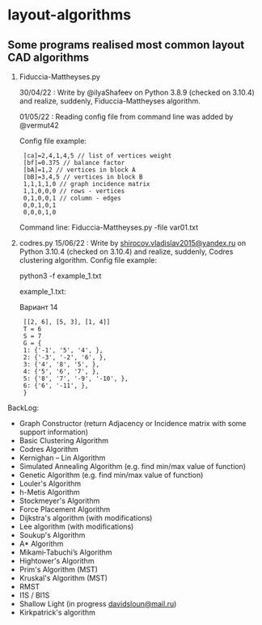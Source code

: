 # layout-algorithms
## Some programs realised most common layout CAD algorithms

1. Fiduccia-Mattheyses.py
	
	30/04/22 : Write by @ilyaShafeev on Python 3.8.9 (checked on 3.10.4) and realize, suddenly, Fiduccia-Mattheyses algorithm.

	01/05/22 : Reading config file from command line was added by @vermut42

	Config file example:

		[ca]=2,4,1,4,5 // list of vertices weight
		[bf]=0.375 // balance factor
		[bA]=1,2 // vertices in block A
		[bB]=3,4,5 // vertices in block B
		1,1,1,1,0 // graph incidence matrix
		1,1,0,0,0 // rows - vertices
		0,1,0,0,1 // column - edges
		0,0,1,0,1
		0,0,0,1,0

	Command line: Fiduccia-Mattheyses.py -file var01.txt

2. codres.py
	15/06/22 : Write by shirocov.vladislav2015@yandex.ru on Python 3.10.4 (checked on 3.10.4) and realize, suddenly, Codres clustering algorithm.
	Config file example:

	python3 -f example_1.txt

	example_1.txt:
	
	Вариант 14
	
		[[2, 6], [5, 3], [1, 4]]
		T = 6
		S = 7
		G = {
		1: {'-1', '5', '4', },
		2: {'-3', '-2', '6', },
		3: {'4', '8', '5', },
		4: {'5', '6', '7', },
		5: {'8', '7', '-9', '-10', },
		6: {'6', '-11', },
		}

BackLog:
 - Graph Constructor (return Adjacency or Incidence matrix with some support information)
 - Basic Clustering Algorithm
 - Codres Algorithm
 - Kernighan – Lin Algorithm
 - Simulated Annealing Algorithm (e.g. find min/max value of function)
 - Genetic Algorithm (e.g. find min/max value of function)
 - Louler's Algorithm
 - h-Metis Algorithm
 - Stockmeyer's Algorithm
 - Force Placement Algorithm
 - Dijkstra's algorithm (with modifications)
 - Lee algorithm (with modifications)
 - Soukup's Algorithm
 - A* Algorithm
 - Mikami‐Tabuchi’s Algorithm
 - Hightower's Algorithm
 - Prim's Algorithm (MST)
 - Kruskal's Algorithm (MST)
 - RMST
 - I1S / BI1S
 - Shallow Light (in progress davidsloun@mail.ru)
 - Kirkpatrick's algorithm
